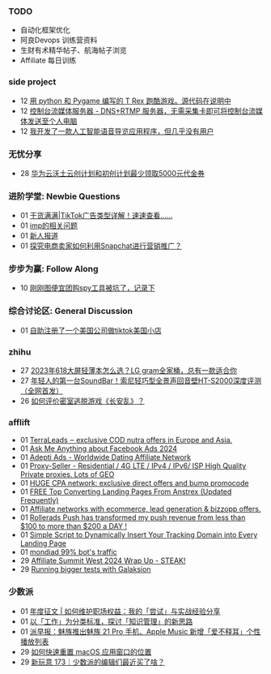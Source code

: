### TODO
-  自动化框架优化
-  阿良Devops 训练营资料
-  生财有术精华帖子、航海帖子浏览
-  Affiliate 每日训练

### side project
<!-- sideproject:START -->
-  12 [用 python 和 Pygame 编写的 T Rex 跑酷游戏。源代码在说明中](https://www.youtube.com/watch?v=pZySIXSelCA)
-  12 [控制台流媒体服务器 - DNS+RTMP 服务器，无需采集卡即可将控制台流媒体发送至个人电脑](https://github.com/Aioros/console-streaming-server)
-  12 [我开发了一款人工智能语音导览应用程序，但几乎没有用户](https://www.reddit.com/r/SideProject/comments/18gpp0e/ive_built_an_ai_audio_tour_app_but_have_almost_no/)<!-- sideproject:END -->


### 无忧分享
<!-- ruyo:START -->
-  28 [华为云沃土云创计划和初创计划最少领取5000元代金券](https://51.ruyo.net/18617.html)<!-- ruyo:END -->

### 进阶学堂: Newbie Questions
<!-- advertcn1:START -->
-  01 [干货满满|TikTok广告类型详解！速速查看......](https://www.advertcn.com/thread-114174-1-1.html)
-  01 [imp的相关问题](https://www.advertcn.com/thread-114173-1-1.html)
-  01 [新人报道](https://www.advertcn.com/thread-114172-1-1.html)
-  01 [探究电商卖家如何利用Snapchat进行营销推广？](https://www.advertcn.com/thread-114171-1-1.html)<!-- advertcn1:END -->

### 步步为赢: Follow Along
<!-- advertcn2:START -->
-  10 [刚刚图便宜团购spy工具被坑了，记录下](https://www.advertcn.com/thread-113954-1-1.html)<!-- advertcn2:END -->

### 综合讨论区: General Discussion
<!-- advertcn3:START -->
-  01 [自助注册了一个美国公司做tiktok美国小店](https://www.advertcn.com/thread-114168-1-1.html)<!-- advertcn3:END -->


### zhihu
<!-- zhihu:START -->
-  27 [2023年618大屏轻薄本怎么选？LG gram全家桶，总有一款适合你](http://zhuanlan.zhihu.com/p/632641888?utm_campaign=rss&utm_medium=rss&utm_source=rss&utm_content=title)
-  27 [年轻人的第一台SoundBar！索尼轻巧型全景声回音壁HT-S2000深度评测（全网首发）](http://zhuanlan.zhihu.com/p/630990296?utm_campaign=rss&utm_medium=rss&utm_source=rss&utm_content=title)
-  26 [如何评价密室逃脱游戏《长安乱》？](http://www.zhihu.com/question/563950552/answer/3045961312?utm_campaign=rss&utm_medium=rss&utm_source=rss&utm_content=title)<!-- zhihu:END -->

### afflift
<!-- afflift:START -->
-  01 [TerraLeads ‒ exclusive COD nutra offers in Europe and Asia.](https://afflift.com/f/threads/terraleads-%E2%80%92-exclusive-cod-nutra-offers-in-europe-and-asia.3287/)
-  01 [Ask Me Anything about Facebook Ads 2024](https://afflift.com/f/threads/ask-me-anything-about-facebook-ads-2024.12688/)
-  01 [Adepti Ads - Worldwide Dating Affiliate Network](https://afflift.com/f/threads/adepti-ads-worldwide-dating-affiliate-network.12646/)
-  01 [Proxy-Seller - Residential / 4G LTE / IPv4 / IPv6/ ISP High Quality Private proxies. Lots of GEO](https://afflift.com/f/threads/proxy-seller-residential-4g-lte-ipv4-ipv6-isp-high-quality-private-proxies-lots-of-geo.11946/)
-  01 [HUGE CPA network: exclusive direct offers and bump promocode](https://afflift.com/f/threads/huge-cpa-network-exclusive-direct-offers-and-bump-promocode.11077/)
-  01 [FREE Top Converting Landing Pages From Anstrex &lpar;Updated Frequently&rpar;](https://afflift.com/f/threads/free-top-converting-landing-pages-from-anstrex-updated-frequently.2596/)
-  01 [Affiliate networks with ecommerce, lead generation &amp; bizzopp offers.](https://afflift.com/f/threads/affiliate-networks-with-ecommerce-lead-generation-bizzopp-offers.12733/)
-  01 [Rollerads Push has transformed my push revenue from less than $100 to more than $200 a DAY !](https://afflift.com/f/threads/rollerads-push-has-transformed-my-push-revenue-from-less-than-100-to-more-than-200-a-day.12598/)
-  01 [Simple Script to Dynamically Insert Your Tracking Domain into Every Landing Page](https://afflift.com/f/threads/simple-script-to-dynamically-insert-your-tracking-domain-into-every-landing-page.10275/)
-  01 [mondiad 99% bot&#39;s traffic](https://afflift.com/f/threads/mondiad-99-bots-traffic.12730/)
-  29 [Affiliate Summit West 2024 Wrap Up - STEAK!](https://afflift.com/f/threads/affiliate-summit-west-2024-wrap-up-steak.12521/)
-  29 [Running bigger tests with Galaksion](https://afflift.com/f/threads/running-bigger-tests-with-galaksion.12711/)<!-- afflift:END -->

### 少数派
<!-- sspai:START -->
-  01 [年度征文 | 如何维护职场权益：我的「尝试」与实战经验分享](https://sspai.com/post/86776)
-  01 [以「工作」为分类标准，探讨「知识管理」的新思路](https://sspai.com/post/85567)
-  01 [派早报：魅族推出魅族 21 Pro 手机、Apple Music 新增「爱不释耳」个性播放列表](https://sspai.com/post/86797)
-  29 [如何快速重置 macOS 应用窗口的位置](https://sspai.com/prime/story/reset-macos-window-position)
-  29 [新玩意 173｜少数派的编辑们最近买了啥？](https://sspai.com/post/86780)<!-- sspai:END -->
